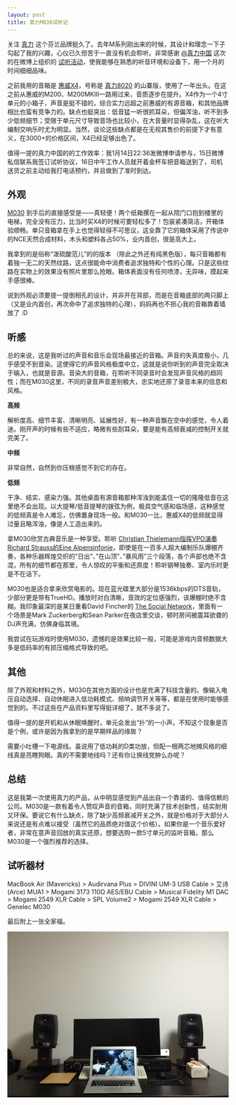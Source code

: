 ```yaml
---
layout: post
title: 真力M030试听记
---
```


关注 [真力][1] 这个芬兰品牌挺久了。去年M系列刚出来的时候，其设计和理念一下子勾起了我的兴趣，心仪已久但苦于一直没有机会聆听。非常感谢 [@真力中国][2] 这次的在微博上组织的 [试听活动][3]，使我能够在熟悉的听音环境和设备下，用一个月的时间细细品味。

之前我用的音箱是 [惠威X4][4]，号称是 [真力8020][5] 的山寨版，使用了一年出头。在这之前从惠威的M200、M200MKIII一路用过来，音质逐步在提升。X4作为一个4寸单元的小箱子，声音是挺不错的，综合实力远超之前惠威的有源音箱，和其他品牌相比也蛮有竞争力的。缺点也挺突出：低音猛一听很抓耳朵，但偏浑浊，听不到多少低频细节；受限于单元尺寸导致音场也比较小，在大音量时显得杂乱，这在听大编制交响乐时尤为明显。当然，谈论这些缺点都是在无视其售价的前提下才有意义，在3000+的价格区间，X4已经足够出色了。

值得一提的真力中国的的工作效率：我1月14日22:36发微博申请参与，15日微博私信联系我签订试听协议，16日中午工作人员就开着金杯车把音箱送到了，司机送货之前主动给我打电话预约，并且做到了准时到达。

## 外观

[M030][6] 到手后的直接感受是——真轻便！两个纸箱摞在一起从院门口抱到楼里的电梯，完全没有压力，比当时买X4的时候可要轻松多了！包装紧凑简洁，开箱体验顺畅。单只音箱拿在手上也觉得轻得不可思议，这全靠了它的箱体采用了传说中的NCE天然合成材料，木头和塑料各占50%，业内首创，很是高大上。

我拿到的是俗称“泼硫酸范儿”的的版本 （除此之外还有纯黑色版），每只音箱都有着独一无二的天然纹路，这点很能命中消费者追求独特和个性的心理。只是这些纹路在实物上的效果没有照片里那么抢眼。箱体表面没有任何喷漆，无异味，摸起来手感很棒。

说到外观必须要提一提倒相孔的设计，并非开在背部，而是在音箱底部的两只脚上（又是业内首创，再次命中了追求独特的心理），妈妈再也不担心我的音箱靠着墙放了 :D

## 听感

总的来说，这是我听过的声音和音乐会现场最接近的音箱。声音的失真度极小，几乎感受不到音染。这使得它的声音风格极度中立，这就是说你听到的声音完全取决于输入，也就是音源。音染大的音箱，在聆听不同录音时会发现声音风格的趋同性；而在M030这里，不同的录音声音差别极大，忠实地还原了录音本来的信息和风格。

**高频**

解析度高、细节丰富、清晰明亮、延展性好，有一种声音飘在空中的感觉，令人着迷。刚开声的时候有些不适应，略微有些刮耳朵，要是能有高频衰减的控制开关就完美了。

**中频**

非常自然，自然到你压根感觉不到它的存在。

**低频**

干净、结实、感染力强。其他桌面有源音箱那种浑浊到能盖住一切的隆隆低音在这里绝不会出现。以大提琴/低音提琴的拨弦为例，极具空气感和临场感，这种感觉的低频真是令人难忘，仿佛置身现场一般。和M030一比，惠威X4的低频就显得过量且略浑浊，像是人工造出来的。

拿M030欣赏古典音乐是一种享受。聆听 [Christian Thielemann指挥VPO演奏Richard Strauss的Eine Alpensinfonie][7]，即使是在一百多人超大编制乐队爆棚齐奏，各种乐器辉煌交织的”日出”、”在山顶”、”暴风雨”三个段落，各个声部也绝不含混，所有的细节都在那里，令人惊叹的平衡和还原度！聆听钢琴独奏、室内乐时更是不在话下。

M030也是适合拿来欣赏电影的。现在蓝光碟里大部分是1536kbps的DTS音轨，少部分更是带有TrueHD。播放时对白清晰，音效的定位感强烈，该爆棚时绝不含糊。我印象最深的是某日重看David Fincher的 [The Social Network][8]，里面有一个场景是Mark Zuckerberg和Sean Parker在夜店里交谈，顿时房间被震耳欲聋的DJ声充满，仿佛身临其境。

我尝试在玩游戏时使用M030，遗憾的是效果比较一般，可能是游戏内音频数据大多是低码率的有损压缩格式导致的吧。

## 其他

除了外观和材料之外，M030在其他方面的设计也是充满了科技含量的。像输入电压自动选择、自动休眠进入低功耗模式、频响调节开关等等，都是在使用时能够感觉到的。不过这些在产品资料里写得挺详细了，就不多说了。

值得一提的是开机和从休眠唤醒时，单元会发出“扑”的一小声。不知这个现象是否是个例，或许是因为我拿到的是早期样品的缘故？

需要小吐槽一下电源线。虽说用了低功耗的D类功放，但配一根两芯地摊风格的细线真是亮瞎狗眼。真的不需要地线吗？还有你让换线党肿么办呢？

## 总结

这是我第一次使用真力的产品，从中明显感觉到产品出自一个靠谱的、值得信赖的公司。M030是一款有着令人赞叹声音的音箱，同时充满了技术创新性，结实耐用又环保。要说它有什么缺点，除了缺少高频衰减开关之外，就是价格对于大部分人来说还是有点难以接受（虽然它的品质绝对值这个价格）。如果你是一个音乐爱好者，非常在意声音回放的真实还原，想要选购一款5寸单元的监听音箱，那么M030是一个强烈推荐的选择。

## 试听器材

MacBook Air (Mavericks) > Audirvana Plus > DIVINI UM-3 USB Cable > 艾诗 (Arce) MUA1 > Mogami 3173 110Ω AES/EBU Cable > Musical Fidelity M1 DAC > Mogami 2549 XLR Cable > SPL Volume2 > Mogami 2549 XLR Cable > Genelec M030

最后附上一张全家福。

![genelec-m030-trial-devices][9]

[1]: http://genelec.cn/
[2]: http://weibo.com/genelecchina
[3]: http://huati.weibo.com/k/%E7%9C%9F%E5%8A%9BM%E7%B3%BB%E5%88%97%E6%8A%A2%E5%85%88%E5%90%AC
[4]: http://www.hivi.com/products/detail.aspx?pid=100000124088535
[5]: http://www.genelec.cn/products/2-way-monitors/8020C/
[6]: http://www.genelec.cn/products/music-creation/M030/
[7]: http://www.amazon.com/dp/B00005AAFA/
[8]: http://www.imdb.com/title/tt1285016/
[9]: /img/2014/genelec-m030-trial-devices.jpg
